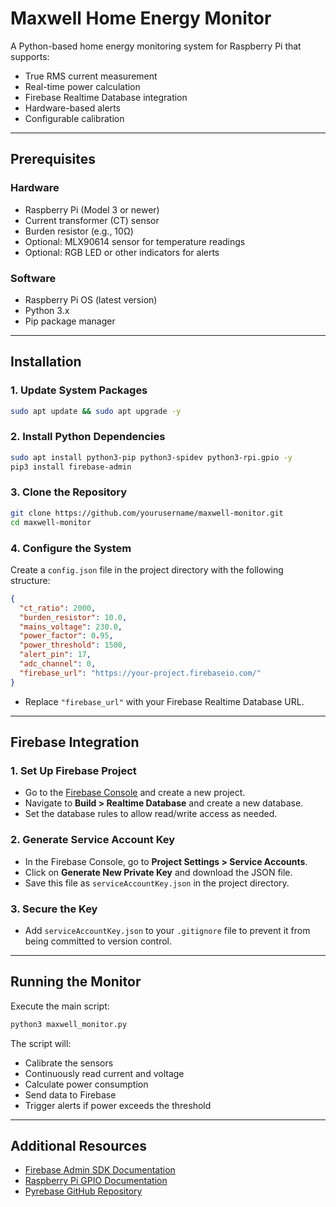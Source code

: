 # Maxwell Home Energy Monitor

A Python-based home energy monitoring system for Raspberry Pi that supports:

- True RMS current measurement
- Real-time power calculation
- Firebase Realtime Database integration
- Hardware-based alerts
- Configurable calibration

---

## Prerequisites

### Hardware

- Raspberry Pi (Model 3 or newer)
- Current transformer (CT) sensor
- Burden resistor (e.g., 10Ω)
- Optional: MLX90614 sensor for temperature readings
- Optional: RGB LED or other indicators for alerts

### Software

- Raspberry Pi OS (latest version)
- Python 3.x
- Pip package manager

---

## Installation

### 1. Update System Packages


```bash
sudo apt update && sudo apt upgrade -y
```


### 2. Install Python Dependencies


```bash
sudo apt install python3-pip python3-spidev python3-rpi.gpio -y
pip3 install firebase-admin
```


### 3. Clone the Repository


```bash
git clone https://github.com/yourusername/maxwell-monitor.git
cd maxwell-monitor
```


### 4. Configure the System

Create a `config.json` file in the project directory with the following structure:


```json
{
  "ct_ratio": 2000,
  "burden_resistor": 10.0,
  "mains_voltage": 230.0,
  "power_factor": 0.95,
  "power_threshold": 1500,
  "alert_pin": 17,
  "adc_channel": 0,
  "firebase_url": "https://your-project.firebaseio.com/"
}
```


- Replace `"firebase_url"` with your Firebase Realtime Database URL.

---

## Firebase Integration

### 1. Set Up Firebase Project

- Go to the [Firebase Console](https://console.firebase.google.com/) and create a new project.
- Navigate to **Build > Realtime Database** and create a new database.
- Set the database rules to allow read/write access as needed.

### 2. Generate Service Account Key

- In the Firebase Console, go to **Project Settings > Service Accounts**.
- Click on **Generate New Private Key** and download the JSON file.
- Save this file as `serviceAccountKey.json` in the project directory.

### 3. Secure the Key

- Add `serviceAccountKey.json` to your `.gitignore` file to prevent it from being committed to version control.

---

## Running the Monitor

Execute the main script:


```bash
python3 maxwell_monitor.py
```


The script will:

- Calibrate the sensors
- Continuously read current and voltage
- Calculate power consumption
- Send data to Firebase
- Trigger alerts if power exceeds the threshold

---

## Additional Resources

- [Firebase Admin SDK Documentation](https://firebase.google.com/docs/admin/setup)
- [Raspberry Pi GPIO Documentation](https://www.raspberrypi.org/documentation/usage/gpio/)
- [Pyrebase GitHub Repository](https://github.com/thisbejim/Pyrebase)
